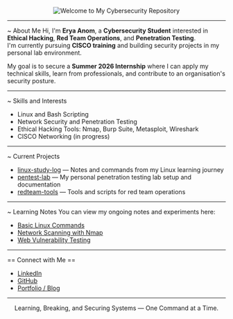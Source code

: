 <p align="center">
  <img src="https://img.shields.io/badge/Welcome%20to%20My%20Cybersecurity%20Repository-red" alt="Welcome to My Cybersecurity Repository">
</p>


---

~ About Me
Hi, I'm **Erya Anom**, a **Cybersecurity Student** interested in **Ethical Hacking**, **Red Team Operations**, and **Penetration Testing**.  
I'm currently pursuing **CISCO training** and building security projects in my personal lab environment.

My goal is to secure a **Summer 2026 Internship** where I can apply my technical skills, learn from professionals, and contribute to an organisation's security posture.

---

~ Skills and Interests
- Linux and Bash Scripting  
- Network Security and Penetration Testing  
- Ethical Hacking Tools: Nmap, Burp Suite, Metasploit, Wireshark  
- CISCO Networking (in progress)  

---

~ Current Projects
- [linux-study-log](https://github.com/eryanom/linux-study-log) — Notes and commands from my Linux learning journey  
- [pentest-lab](#) — My personal penetration testing lab setup and documentation  
- [redteam-tools](#) — Tools and scripts for red team operations  

---

~ Learning Notes
You can view my ongoing notes and experiments here:  
- [Basic Linux Commands](https://github.com/eryanom/linux-study-log/blob/main/linux_commands.md)  
- [Network Scanning with Nmap](#)  
- [Web Vulnerability Testing](#)  

---

== Connect with Me ==
- [LinkedIn](https://www.linkedin.com/in/eryary/)  
- [GitHub](https://github.com/eryanom)  
- [Portfolio / Blog](#)

---

<p align="center">
  Learning, Breaking, and Securing Systems — One Command at a Time.
</p>
